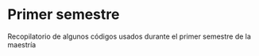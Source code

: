 # Primer semestre
Recopilatorio de algunos códigos usados durante el primer semestre de la maestría
